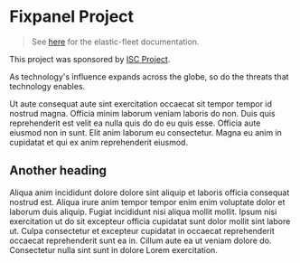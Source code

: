 # Fixpanel Project

> See [here](contents.md) for the elastic-fleet documentation.

This project was sponsored by [ISC Project](https://www.iscproject.org/).

As technology's influence expands across the globe, so do the threats that technology enables.

Ut aute consequat aute sint exercitation occaecat sit tempor tempor id nostrud magna. Officia minim laborum veniam laboris do non. Duis quis reprehenderit est velit ea nulla quis do do eu quis esse. Officia aute eiusmod non in sunt. Elit anim laborum eu consectetur. Magna eu anim in cupidatat et qui ex anim reprehenderit eiusmod.

## Another heading

Aliqua anim incididunt dolore dolore sint aliquip et laboris officia consequat nostrud est. Aliqua irure anim tempor tempor enim enim voluptate dolor et laborum duis aliquip. Fugiat incididunt nisi aliqua mollit mollit. Ipsum nisi exercitation ut do sit excepteur officia cupidatat sunt dolor mollit sint labore ut. Culpa consectetur et excepteur cupidatat in occaecat reprehenderit occaecat reprehenderit sunt ea in. Cillum aute ea ut veniam dolore do. Consectetur nulla sint sunt in dolore Lorem exercitation.

